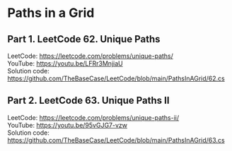 # Paths in a Grid

## Part 1. LeetCode 62. Unique Paths<br/>
LeetCode: https://leetcode.com/problems/unique-paths/<br/>
YouTube: https://youtu.be/LFRr3MnjiaU<br/>
Solution code: https://github.com/TheBaseCase/LeetCode/blob/main/PathsInAGrid/62.cs<br/>

## Part 2. LeetCode 63. Unique Paths II<br/>
LeetCode: https://leetcode.com/problems/unique-paths-ii/<br/>
YouTube: https://youtu.be/95vGJG7-vzw<br/>
Solution code: https://github.com/TheBaseCase/LeetCode/blob/main/PathsInAGrid/63.cs<br/>

<br/>